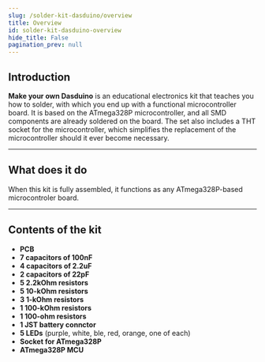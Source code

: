 ```yaml
---
slug: /solder-kit-dasduino/overview
title: Overview
id: solder-kit-dasduino-overview
hide_title: False
pagination_prev: null
---
```


## Introduction
**Make your own Dasduino** is an educational electronics kit that teaches you how to solder, with which you end up with a functional microcontroller board. It is based on the ATmega328P microcontroller, and all SMD components are already soldered on the board. The set also includes a THT socket for the microcontroller, which simplifies the replacement of the microcontroller should it ever become necessary.

---

## What does it do
When this kit is fully assembled, it functions as any ATmega328P-based microcontroler board.

<CenteredImage src="/img/dasduinoCORE-solder-kit/333200.jpg" alt="Make yout own Dasduino" caption="Make yout own Dasduino" />


---

## Contents of the kit

- **PCB**
- **7 capacitors of 100nF**
- **4 capacitors of 2.2uF**
- **2 capacitors of 22pF**
- **5 2.2kOhm resistors**
- **5 10-kOhm resistors**
- **3 1-kOhm resistors**
- **1 100-kOhm resistors**
- **1 100-ohm resistors**
- **1 JST battery connctor**
- **5 LEDs** (purple, white, ble, red, orange, one of each)
- **Socket for ATmega328P**
- **ATmega328P MCU**